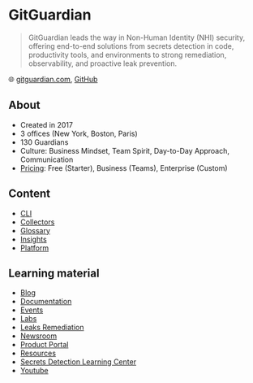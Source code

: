 # GitGuardian

> GitGuardian leads the way in Non-Human Identity (NHI) security, offering end-to-end solutions from secrets detection in code, productivity tools, and environments to strong remediation, observability, and proactive leak prevention.

🌐 [gitguardian.com](https://www.gitguardian.com/), [GitHub](https://github.com/GitGuardian)

## About

* Created in 2017
* 3 offices (New York, Boston, Paris)
* 130 Guardians
* Culture: Business Mindset, Team Spirit, Day-to-Day Approach, Communication
* [Pricing](https://www.gitguardian.com/pricing): Free (Starter), Business (Teams), Enterprise (Custom)

## Content

* [CLI](cli.md)
* [Collectors](collectors.md)
* [Glossary](glossary.md)
* [Insights](insights.md)
* [Platform](platform.md)

## Learning material

* [Blog](https://blog.gitguardian.com/)
* [Documentation](https://docs.gitguardian.com/)
* [Events](https://www.gitguardian.com/events)
* [Labs](https://labs.gitguardian.com/)
* [Leaks Remediation](https://www.gitguardian.com/remediation)
* [Newsroom](https://www.gitguardian.com/newsroom)
* [Product Portal](https://roadmap.gitguardian.com/)
* [Resources](https://www.gitguardian.com/resources)
* [Secrets Detection Learning Center](https://www.gitguardian.com/secrets-detection)
* [Youtube](https://www.youtube.com/@GitGuardian)
